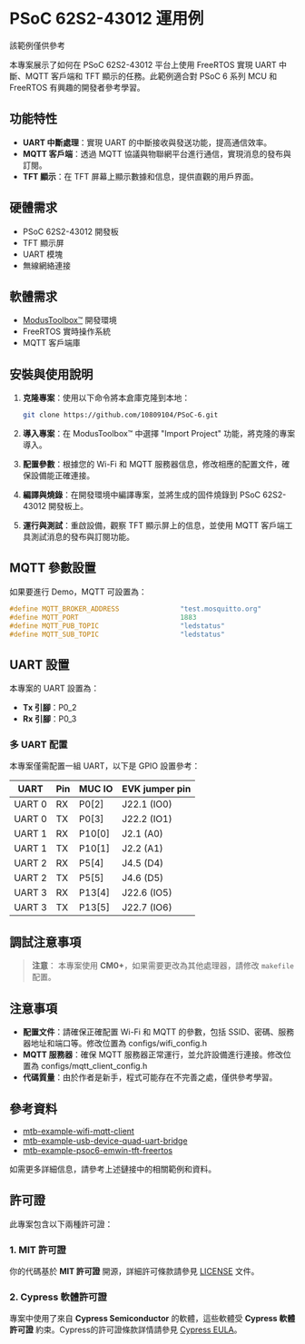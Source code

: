 # PSoC 62S2-43012 運用例

該範例僅供參考

本專案展示了如何在 PSoC 62S2-43012 平台上使用 FreeRTOS 實現 UART 中斷、MQTT 客戶端和 TFT 顯示的任務。此範例適合對 PSoC 6 系列 MCU 和 FreeRTOS 有興趣的開發者參考學習。

## 功能特性

- **UART 中斷處理**：實現 UART 的中斷接收與發送功能，提高通信效率。
- **MQTT 客戶端**：透過 MQTT 協議與物聯網平台進行通信，實現消息的發布與訂閱。
- **TFT 顯示**：在 TFT 屏幕上顯示數據和信息，提供直觀的用戶界面。

## 硬體需求

- PSoC 62S2-43012 開發板
- TFT 顯示屏
- UART 模塊
- 無線網絡連接

## 軟體需求

- [ModusToolbox™](https://www.infineon.com/cms/en/design-support/tools/sdk/modustoolbox-software/) 開發環境
- FreeRTOS 實時操作系統
- MQTT 客戶端庫

## 安裝與使用說明

1. **克隆專案**：使用以下命令將本倉庫克隆到本地：
   ```bash
   git clone https://github.com/10809104/PSoC-6.git
   ```

2. **導入專案**：在 ModusToolbox™ 中選擇 "Import Project" 功能，將克隆的專案導入。

3. **配置參數**：根據您的 Wi-Fi 和 MQTT 服務器信息，修改相應的配置文件，確保設備能正確連接。

4. **編譯與燒錄**：在開發環境中編譯專案，並將生成的固件燒錄到 PSoC 62S2-43012 開發板上。

5. **運行與測試**：重啟設備，觀察 TFT 顯示屏上的信息，並使用 MQTT 客戶端工具測試消息的發布與訂閱功能。

## MQTT 參數設置

如果要進行 Demo，MQTT 可設置為：
```c
#define MQTT_BROKER_ADDRESS               "test.mosquitto.org"
#define MQTT_PORT                         1883
#define MQTT_PUB_TOPIC                    "ledstatus"
#define MQTT_SUB_TOPIC                    "ledstatus"
```

## UART 設置

本專案的 UART 設置為：
- **Tx 引腳**：P0_2
- **Rx 引腳**：P0_3

### 多 UART 配置

本專案僅需配置一組 UART，以下是 GPIO 設置參考：

| UART  | Pin | MUC IO | EVK jumper pin |
|-------|----|--------|---------------|
| UART 0 | RX | P0[2] | J22.1 (IO0) |
| UART 0 | TX | P0[3] | J22.2 (IO1) |
| UART 1 | RX | P10[0] | J2.1 (A0) |
| UART 1 | TX | P10[1] | J2.2 (A1) |
| UART 2 | RX | P5[4] | J4.5 (D4) |
| UART 2 | TX | P5[5] | J4.6 (D5) |
| UART 3 | RX | P13[4] | J22.6 (IO5) |
| UART 3 | TX | P13[5] | J22.7 (IO6) |

## 調試注意事項

> **注意**：
> 本專案使用 **CM0+**，如果需要更改為其他處理器，請修改 `makefile` 配置。

## 注意事項

- **配置文件**：請確保正確配置 Wi-Fi 和 MQTT 的參數，包括 SSID、密碼、服務器地址和端口等。修改位置為 configs/wifi_config.h
- **MQTT 服務器**：確保 MQTT 服務器正常運行，並允許設備進行連接。修改位置為 configs/mqtt_client_config.h
- **代碼質量**：由於作者是新手，程式可能存在不完善之處，僅供參考學習。

## 參考資料

- [mtb-example-wifi-mqtt-client](https://github.com/Infineon/mtb-example-wifi-mqtt-client)
- [mtb-example-usb-device-quad-uart-bridge](https://github.com/Infineon/mtb-example-usb-device-quad-uart-bridge)
- [mtb-example-psoc6-emwin-tft-freertos](https://github.com/Infineon/mtb-example-psoc6-emwin-tft-freertos)

如需更多詳細信息，請參考上述鏈接中的相關範例和資料。

## 許可證

此專案包含以下兩種許可證：

### 1. MIT 許可證

你的代碼基於 **MIT 許可證** 開源，詳細許可條款請參見 [LICENSE](./LICENSE) 文件。

### 2. Cypress 軟體許可證

專案中使用了來自 **Cypress Semiconductor** 的軟體，這些軟體受 **Cypress 軟體許可證** 約束。Cypress的許可證條款詳情請參見 [Cypress EULA](https://github.com/10809104/PSoC-6/blob/master/PSoC%206%20%E9%81%8B%E7%94%A8%E4%BE%8B/MQTT_with_TFT/LICENSE)。

